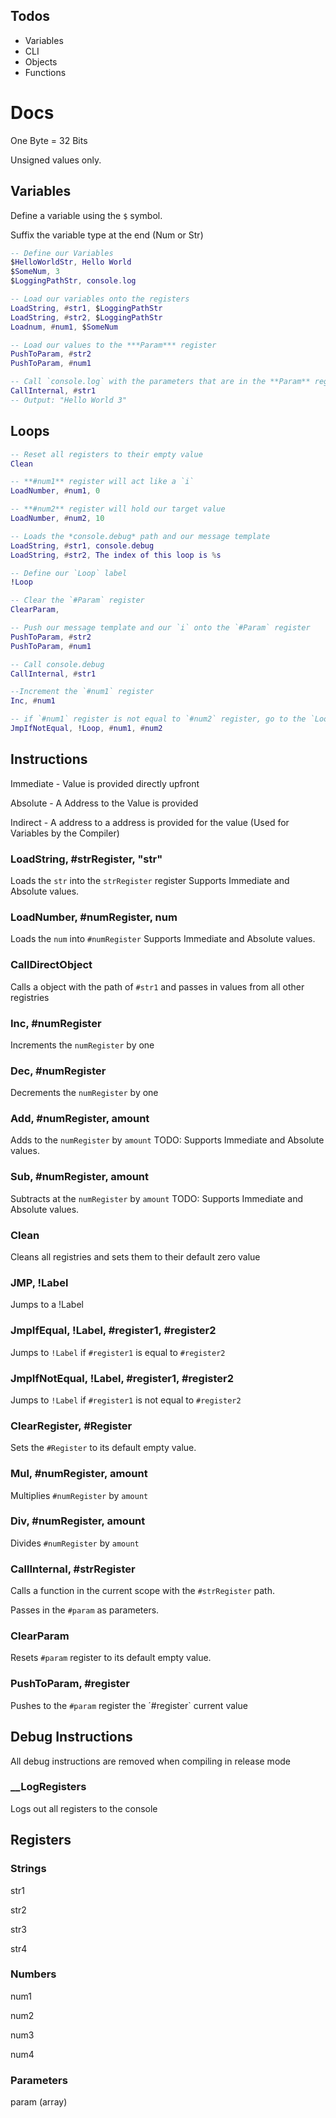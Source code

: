 ## Todos
- Variables
- CLI
- Objects
- Functions




# Docs
One Byte = 32 Bits 

Unsigned values only.

## Variables

Define a variable using the `$` symbol.

Suffix the variable type at the end (Num or Str)

```lua
-- Define our Variables
$HelloWorldStr, Hello World
$SomeNum, 3 
$LoggingPathStr, console.log

-- Load our variables onto the registers
LoadString, #str1, $LoggingPathStr
LoadString, #str2, $LoggingPathStr
Loadnum, #num1, $SomeNum

-- Load our values to the ***Param*** register
PushToParam, #str2
PushToParam, #num1

-- Call `console.log` with the parameters that are in the **Param** register
CallInternal, #str1
-- Output: "Hello World 3"
```

## Loops

```lua
-- Reset all registers to their empty value
Clean

-- **#num1** register will act like a `i`
LoadNumber, #num1, 0

-- **#num2** register will hold our target value
LoadNumber, #num2, 10

-- Loads the *console.debug* path and our message template
LoadString, #str1, console.debug
LoadString, #str2, The index of this loop is %s

-- Define our `Loop` label
!Loop

-- Clear the `#Param` register
ClearParam,

-- Push our message template and our `i` onto the `#Param` register
PushToParam, #str2
PushToParam, #num1

-- Call console.debug
CallInternal, #str1

--Increment the `#num1` register
Inc, #num1

-- if `#num1` register is not equal to `#num2` register, go to the `Loop` label
JmpIfNotEqual, !Loop, #num1, #num2
```

## Instructions

Immediate - Value is provided directly upfront

Absolute  - A Address to the Value is provided 

Indirect  - A address to a address is provided for the value (Used for Variables by the Compiler)

### LoadString, #strRegister, "str"
Loads the `str` into the `strRegister` register
Supports Immediate and Absolute values.

### LoadNumber, #numRegister, num
Loads the `num` into `#numRegister`
Supports Immediate and Absolute values.

### CallDirectObject
Calls a object with the path of `#str1` and passes in values from all other registries

### Inc, #numRegister
Increments the `numRegister` by one

### Dec, #numRegister
Decrements the `numRegister` by one

### Add, #numRegister, amount
Adds to the `numRegister` by `amount`
TODO: Supports Immediate and Absolute values.

### Sub, #numRegister, amount
Subtracts at the `numRegister` by `amount`
TODO: Supports Immediate and Absolute values.

### Clean
Cleans all registries and sets them to their default zero value

### JMP, !Label
Jumps to a !Label

### JmpIfEqual, !Label, #register1, #register2
Jumps to `!Label` if `#register1` is equal to `#register2`

### JmpIfNotEqual, !Label, #register1, #register2
Jumps to `!Label` if `#register1` is not equal to `#register2`

### ClearRegister, #Register
Sets the `#Register` to its default empty value.

### Mul, #numRegister, amount
Multiplies `#numRegister` by `amount`

### Div, #numRegister, amount
Divides `#numRegister` by `amount`

### CallInternal, #strRegister
Calls a function in the current scope with the `#strRegister` path. 

Passes in the `#param` as parameters.

### ClearParam
Resets `#param` register to its default empty value. 

### PushToParam, #register
Pushes to the `#param` register the ´#register` current value

## Debug Instructions
All debug instructions are removed when compiling in release mode

### __LogRegisters
Logs out all registers to the console


## Registers

### Strings
str1

str2

str3

str4

### Numbers
num1

num2

num3

num4                    

### Parameters
param (array)